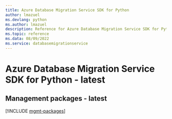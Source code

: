 ```yaml
---
title: Azure Database Migration Service SDK for Python
author: lmazuel
ms.devlang: python
ms.author: lmazuel
description: Reference for Azure Database Migration Service SDK for Python
ms.topic: reference
ms.data: 08/09/2022
ms.service: databasemigrationservice
---
```

# Azure Database Migration Service SDK for Python - latest

## Management packages - latest
[!INCLUDE [mgmt-packages](database-migration-service-mgmt-index.md)]